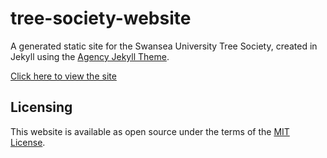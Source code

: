 # tree-society-website
A generated static site for the Swansea University Tree Society, created in Jekyll using the [Agency Jekyll Theme](https://github.com/raviriley/agency-jekyll-theme).

[Click here to view the site](https://swanseacompsci.github.io/tree-society-website/)

## Licensing
This website is available as open source under the terms of the [MIT License](https://opensource.org/licenses/MIT).